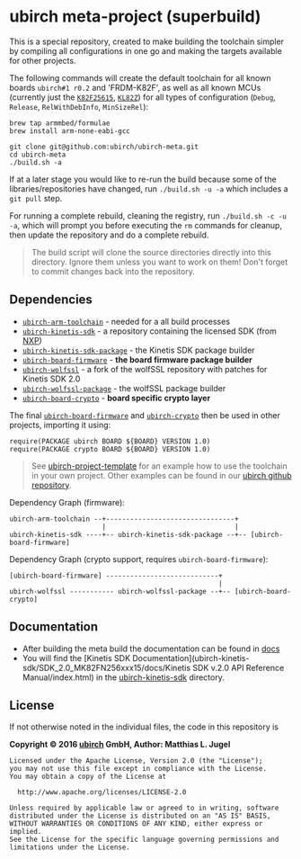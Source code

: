 # ubirch meta-project (superbuild)

This is a special repository, created to make building the toolchain simpler by compiling all configurations
in one go and making the targets available for other projects.

The following commands will create the default toolchain for all known boards `ubirch#1 r0.2` and 'FRDM-K82F', as
well as all known MCUs (currently just the [`K82F25615`](http://www.nxp.com/products/microcontrollers-and-processors/arm-processors/kinetis-cortex-m-mcus/k-series-performance-m4/k8x-secure/kinetis-k82-150-mhz-hw-cryptographic-co-processor-quadspi-microcontrollers-mcus-based-on-arm-cortex-m4-core:K82_150?fsrch=1&sr=2&pageNum=1),
[`KL82Z`](http://www.nxp.com/products/microcontrollers-and-processors/arm-processors/kinetis-cortex-m-mcus/l-series-ultra-low-power-m0-plus/kinetis-kl8x-72-96-mhz-secure-ultra-low-power-microcontrollers-mcus-based-on-arm-cortex-m0-plus-core:KL8x?fsrch=1&sr=3&pageNum=1)) for all types of configuration (`Debug`, `Release`, `RelWithDebInfo`, `MinSizeRel`):

```
brew tap armmbed/formulae
brew install arm-none-eabi-gcc
```
```
git clone git@github.com:ubirch/ubirch-meta.git
cd ubirch-meta
./build.sh -a
```

If at a later stage you would like to re-run the build because some of the libraries/repositories have changed,
run `./build.sh -u -a` which includes a `git pull` step.

For running a complete rebuild, cleaning the registry, run `./build.sh -c -u -a`, which will prompt you before
executing the `rm` commands for cleanup, then update the repository and do a complete rebuild.

> The build script will clone the source directories directly into this directory. Ignore them unless you want to work on them!
> Don't forget to commit changes back into the repository.

## Dependencies

- [`ubirch-arm-toolchain`](https://github.com/ubirch/ubirch-arm-toolchain) - needed for a all build processes
- [`ubirch-kinetis-sdk`](https://github.com/ubirch/ubirch-kinetis-sdk) - a repository containing the licensed SDK (from [NXP](kex.nxp.com))
- [`ubirch-kinetis-sdk-package`](https://github.com/ubirch/ubirch-kinetis-sdk-package) - the Kinetis SDK package builder
- [`ubirch-board-firmware`](https://github.com/ubirch/ubirch-board-firmware) - __the board firmware package builder__
- [`ubirch-wolfssl`](https://github.com/ubirch/ubirch-wolfssl) - a fork of the wolfSSL repository with patches for Kinetis SDK 2.0
- [`ubirch-wolfssl-package`](https://github.com/ubirch/ubirch-wolfssl-package) - the wolfSSL package builder
- [`ubirch-board-crypto`](https://github.com/ubirch/ubirch-board-crypto) - __board specific crypto layer__

The final [`ubirch-board-firmware`](https://github.com/ubirch/ubirch-board-firmware) and [`ubirch-crypto`](https://github.com/ubirch/ubirch-crypto) then be used in other projects,
importing it using:

```
require(PACKAGE ubirch BOARD ${BOARD} VERSION 1.0)
require(PACKAGE crypto BOARD ${BOARD} VERSION 1.0)
```
> See [ubirch-project-template](https://github.com/ubirch/ubirch-project-template) for an example how to use the toolchain
> in your own project. Other examples can be found in our [ubirch github repository](https://github.com/ubirch).

Dependency Graph (firmware):

```
ubirch-arm-toolchain --+--------------------------------+
                       |                                |
ubirch-kinetis-sdk ----+-- ubirch-kinetis-sdk-package --+-- [ubirch-board-firmware]
```

Dependency Graph (crypto support, requires `ubirch-board-firmware`):

```
[ubirch-board-firmware] ----------------------------+
                                                    |
ubirch-wolfssl ----------- ubirch-wolfssl-package --+-- [ubirch-board-crypto]
```

## Documentation

* After building the meta build the documentation can be found in [docs](docs/html/index.html)
* You will find the [Kinetis SDK Documentation](ubirch-kinetis-sdk/SDK_2.0_MK82FN256xxx15/docs/Kinetis SDK v.2.0 API Reference Manual/index.html) in the [ubirch-kinetis-sdk](ubirch-kinetis-sdk) directory.

## License

If not otherwise noted in the individual files, the code in this repository is

__Copyright &copy; 2016 [ubirch](http://ubirch.com) GmbH, Author: Matthias L. Jugel__

```
Licensed under the Apache License, Version 2.0 (the "License");
you may not use this file except in compliance with the License.
You may obtain a copy of the License at

  http://www.apache.org/licenses/LICENSE-2.0

Unless required by applicable law or agreed to in writing, software
distributed under the License is distributed on an "AS IS" BASIS,
WITHOUT WARRANTIES OR CONDITIONS OF ANY KIND, either express or implied.
See the License for the specific language governing permissions and
limitations under the License.
```

